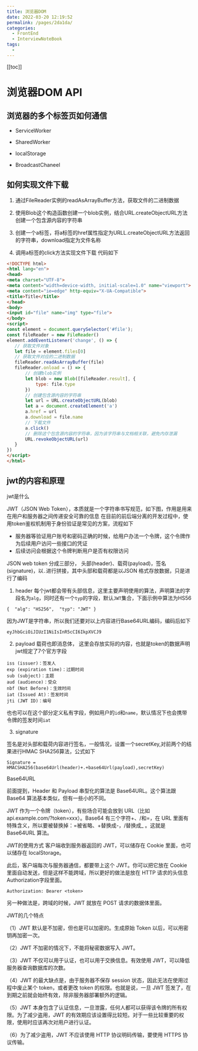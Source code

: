 ```yaml
---
title: 浏览器DOM
date: 2022-03-20 12:19:52
permalink: /pages/2da1da/
categories:
  - FrontEnd
  - InterviewNoteBook
tags:
  - 
---
```


[[toc]]

# 浏览器DOM API

## 浏览器的多个标签页如何通信

- ServiceWorker

- SharedWorker

- localStorage

- BroadcastChaneel

## 如何实现文件下载

1. 通过FileReader实例的readAsArrayBuffer方法，获取文件的二进制数据

2. 使用Blob这个构造函数创建一个blob实例，结合URL.createObjectURL方法创建一个包含源内容的字符串

3. 创建一个a标签，将a标签的href属性指定为URLL.createObjectURL方法返回的字符串，download指定为文件名称

4. 调用a标签的click方法实现文件下载
代码如下
```html
<!DOCTYPE html>
<html lang="en">
<head>
<meta charset="UTF-8">
<meta content="width=device-width, initial-scale=1.0" name="viewport">
<meta content="ie=edge" http-equiv="X-UA-Compatible">
<title>Title</title>
</head>
<body>
<input id="file" name="img" type="file">
</body>
<script>
const element = document.querySelector('#file');
const fileReader = new FileReader()
element.addEventListener('change', () => {
   // 获取文件对象
   let file = element.files[0]
   // 获取文件对应的二进制数据
   fileReader.readAsArrayBuffer(file)
   fileReader.onload = () => {
       // 创建blob实例
       let blob = new Blob([fileReader.result], {
           type: file.type
       })
       // 创建包含源内容的字符串
       let url = URL.createObjectURL(blob)
       let a = document.createElement('a')
       a.href = url
       a.download = file.name
       // 下载文件
       a.click()
       // 删除这个包含源内容的字符串，因为该字符串与文档相关联，避免内存泄漏
       URL.revokeObjectURL(url)
   }
})
</script>
</html>

```

## jwt的内容和原理

jwt是什么

JWT（JSON Web Token），本质就是一个字符串书写规范，如下图，作用是用来在用户和服务器之间传递安全可靠的信息
在目前的前后端分离的开发过程中，使用token鉴权机制用于身份验证是常见的方案，流程如下
- 服务器等验证用户账号和密码正确的时候，给用户办法一个令牌，这个令牌作为后续用户访问一些接口的凭证
- 后续访问会根据这个令牌判断用户是否有权限访问

JSON web token 分成三部分， 头部(header)、载荷(payload)，签名(signature)，以`.`进行拼接，其中头部和载荷都是以JSON
格式存放数据，只是进行了编码

1. header
每个jwt都会带有头部信息，这里主要声明使用的算法，声明算法的字段名为`alg`，同时还有一个`typ`的字段，默认`JWT`集合，下面示例中算法为HS56
```
{  "alg": "HS256",  "typ": "JWT" } 

```
因为JWT是字符串，所以我们还要对以上内容进行Base64URL编码，编码后如下
```
eyJhbGciOiJIUzI1NiIsInR5cCI6IkpXVCJ9        
```

2. payload
载荷也即消息体， 这里会存放实际的内容，也就是token的数据声明
jwt规定了7个官方字段
```
iss (issuer)：签发人
exp (expiration time)：过期时间
sub (subject)：主题
aud (audience)：受众
nbf (Not Before)：生效时间
iat (Issued At)：签发时间
jti (JWT ID)：编号
```
也也可以在这个部分定义私有字段，例如用户的`id`和`name`，默认情况下也会携带令牌的签发时间`iat`

3. signature

签名是对头部和载荷内容进行签名，一般情况，设置一个secretKey,对前两个的结果进行HMAC SHA256算法，公式如下
```
Signature = HMACSHA256(base64Url(header)+.+base64Url(payload),secretKey)
```
Base64URL 

前面提到，Header 和 Payload 串型化的算法是 Base64URL。这个算法跟 Base64 算法基本类似，但有一些小的不同。

JWT 作为一个令牌（token），有些场合可能会放到 URL（比如 api.example.com/?token=xxx）。Base64 有三个字符+、/和=，在 URL 里面有特殊含义，所以要被替换掉：=被省略、+替换成-，/替换成_ 。这就是 Base64URL 算法。

JWT的使用方式
客户端收到服务器返回的 JWT，可以储存在 Cookie 里面，也可以储存在 localStorage。

此后，客户端每次与服务器通信，都要带上这个 JWT。你可以把它放在 Cookie 里面自动发送，但是这样不能跨域，所以更好的做法是放在 HTTP 请求的头信息Authorization字段里面。
```
Authorization: Bearer <token>
```
另一种做法是，跨域的时候，JWT 就放在 POST 请求的数据体里面。

JWT的几个特点

（1）JWT 默认是不加密，但也是可以加密的。生成原始 Token 以后，可以用密钥再加密一次。

（2）JWT 不加密的情况下，不能将秘密数据写入 JWT。

（3）JWT 不仅可以用于认证，也可以用于交换信息。有效使用 JWT，可以降低服务器查询数据库的次数。

（4）JWT 的最大缺点是，由于服务器不保存 session 状态，因此无法在使用过程中废止某个 token，或者更改 token 的权限。也就是说，一旦 JWT 签发了，在到期之前就会始终有效，除非服务器部署额外的逻辑。

（5）JWT 本身包含了认证信息，一旦泄露，任何人都可以获得该令牌的所有权限。为了减少盗用，JWT 的有效期应该设置得比较短。对于一些比较重要的权限，使用时应该再次对用户进行认证。

（6）为了减少盗用，JWT 不应该使用 HTTP 协议明码传输，要使用 HTTPS 协议传输。